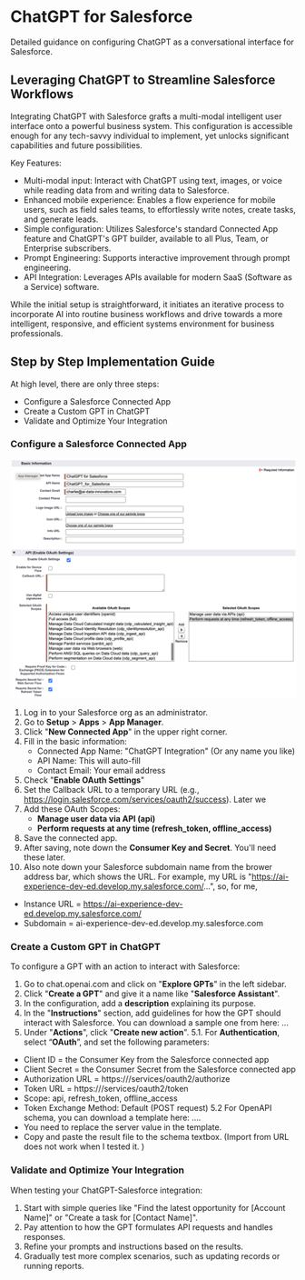 # ChatGPT for Salesforce

Detailed guidance on configuring ChatGPT as a conversational interface for Salesforce.

## Leveraging ChatGPT to Streamline Salesforce Workflows

Integrating ChatGPT with Salesforce grafts a multi-modal intelligent user interface onto a powerful business system. This configuration is accessible enough for any tech-savvy individual to implement, yet unlocks significant capabilities and future possibilities.

Key Features:
* Multi-modal input: Interact with ChatGPT using text, images, or voice while reading data from and writing data to Salesforce.
* Enhanced mobile experience: Enables a flow experience for mobile users, such as field sales teams, to effortlessly write notes, create tasks, and generate leads.
* Simple configuration: Utilizes Salesforce's standard Connected App feature and ChatGPT's GPT builder, available to all Plus, Team, or Enterprise subscribers.
* Prompt Engineering: Supports interactive improvement through prompt engineering.
* API Integration: Leverages APIs available for modern SaaS (Software as a Service) software.

While the initial setup is straightforward, it initiates an iterative process to incorporate AI into routine business workflows and drive towards a more intelligent, responsive, and efficient systems environment for business professionals.

## Step by Step Implementation Guide

At high level, there are only three steps: 

* Configure a Salesforce Connected App
* Create a Custom GPT in ChatGPT
* Validate and Optimize Your Integration

### Configure a Salesforce Connected App

![Salesforce Connected App for GPT](https://github.com/ai-data-innovators/ChatGPT-for-Salesforce/blob/main/images/Salesforce-Connected-App-for-GPT.png)

1. Log in to your Salesforce org as an administrator. 
2. Go to **Setup** > **Apps** > **App Manager**.
3. Click "**New Connected App**" in the upper right corner.
4. Fill in the basic information:
   - Connected App Name: "ChatGPT Integration" (Or any name you like)
   - API Name: This will auto-fill
   - Contact Email: Your email address
5. Check "**Enable OAuth Settings**"
6. Set the Callback URL to a temporary URL (e.g., https://login.salesforce.com/services/oauth2/success). Later we 
8. Add these OAuth Scopes:
   - **Manage user data via API (api)**
   - **Perform requests at any time (refresh_token, offline_access)**
9. Save the connected app.
10. After saving, note down the **Consumer Key and Secret**. You'll need these later.
11. Also note down your Salesforce subdomain name from the brower address bar, which shows the URL. For example, my URL is "https://ai-experience-dev-ed.develop.my.salesforce.com/...", so, for me,
  * Instance URL = https://ai-experience-dev-ed.develop.my.salesforce.com/
  * Subdomain = ai-experience-dev-ed.develop.my.salesforce.com

### Create a Custom GPT in ChatGPT

To configure a GPT with an action to interact with Salesforce:

1. Go to chat.openai.com and click on "**Explore GPTs**" in the left sidebar.
2. Click "**Create a GPT**" and give it a name like "**Salesforce Assistant**".
3. In the configuration, add a **description** explaining its purpose.
4. In the "**Instructions**" section, add guidelines for how the GPT should interact with Salesforce. You can download a sample one from here: …
5. Under "**Actions**", click "**Create new action**". 
5.1. For **Authentication**, select “**OAuth**”, and set the following parameters: 
  * Client ID = the Consumer Key from the Salesforce connected app
  * Client Secret = the Consumer Secret from the Salesforce connected app
  * Authorization URL = https://<your subdomain>/services/oauth2/authorize
  * Token URL = https://<your subdomain>/services/oauth2/token
  * Scope: api, refresh_token, offline_access
  * Token Exchange Method: Default (POST request)
5.2 For OpenAPI schema, you can download a template here: …. 
  * You need to replace the server value in the template.  
  * Copy and paste the result file to the schema textbox. (Import from URL does not work when I tested it. )

### Validate and Optimize Your Integration

When testing your ChatGPT-Salesforce integration:

1. Start with simple queries like "Find the latest opportunity for [Account Name]" or "Create a task for [Contact Name]".
2. Pay attention to how the GPT formulates API requests and handles responses.
3. Refine your prompts and instructions based on the results.
4. Gradually test more complex scenarios, such as updating records or running reports.
